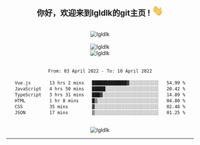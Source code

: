 <div align="center">
<h2> 你好，欢迎来到lgldlk的git主页 ! <img src="https://github.com/lgldlk/lgldlk/blob/main/gifs/Hi.gif" width="30px"></h2>
</div>

<div align="center">
 </br>
 <img src="http://aiitapp.cn:8091/?color=rgba(37,144,118,1)&shadowColor=rgba(12,16,20,1)&fontSize=120&&shadowOffsetX=9&shadowOffsetY=11" height="26px" alt="lgldlk" />
 </br>

   </br>
 <img src="https://github-readme-stats.vercel.app/api?username=lgldlk&show_icons=true&theme=gotham&locale=cn" alt="lgldlk" />
 

</br>

<img  src="http://github-readme-stats.vercel.app/api/top-langs/?username=lgldlk&show_icons=true&theme=gotham&locale=cn&layout=compact" alt="lgldlk"/>  
</br>
</br>

<!--START_SECTION:waka-->

```text
From: 03 April 2022 - To: 10 April 2022

Vue.js       13 hrs 2 mins   █████████████▓░░░░░░░░░░░   54.99 %
JavaScript   4 hrs 50 mins   █████░░░░░░░░░░░░░░░░░░░░   20.42 %
TypeScript   3 hrs 31 mins   ███▓░░░░░░░░░░░░░░░░░░░░░   14.89 %
HTML         1 hr 8 mins     █▒░░░░░░░░░░░░░░░░░░░░░░░   04.80 %
CSS          35 mins         ▓░░░░░░░░░░░░░░░░░░░░░░░░   02.48 %
JSON         17 mins         ▒░░░░░░░░░░░░░░░░░░░░░░░░   01.25 %
```

<!--END_SECTION:waka-->

 </br>
  <img src="https://visitor-badge.glitch.me/badge?page_id=lgldlk" alt="lgldlk" />

---

 

